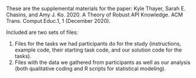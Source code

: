 These are the supplemental materials for the paper: 
Kyle Thayer, Sarah E. Chasins, and Amy J. Ko. 2020. A Theory of Robust API Knowledge. ACM Trans. Comput.Educ.1, 1 (December 2020).

Included are two sets of files:
1) Files for the tasks we had participants do for the study (instructions, example code, their starting task code, and our solution code for the tasks). 
2) Files with the data we gathered from participants as well as our analysis (both qualitative coding and R scripts for statistical modeling).


